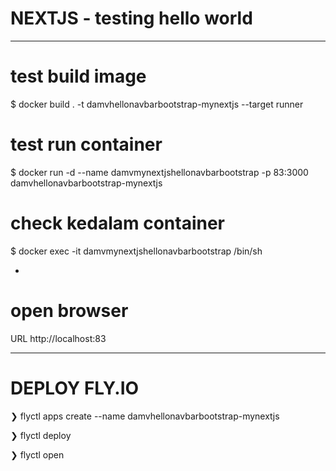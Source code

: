 # NEXTJS - testing hello world
- - - - - - - - - - - - - - - - - - - - - - - - - - - - - - - - - - - - - - - - - - - - - - -


# test build image
$ docker build . -t damvhellonavbarbootstrap-mynextjs --target runner


# test run container
$ docker run -d --name damvmynextjshellonavbarbootstrap -p 83:3000 damvhellonavbarbootstrap-mynextjs


# check kedalam container
$ docker exec -it damvmynextjshellonavbarbootstrap /bin/sh



-

# open browser
URL http://localhost:83


- - - - - - - - - - - - - - - - - - - - - - - - - - - - - - - - - - - - - - - - - - - - - - -
# DEPLOY FLY.IO

❯ flyctl apps create --name damvhellonavbarbootstrap-mynextjs


❯ flyctl deploy


❯ flyctl open
